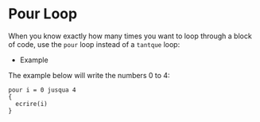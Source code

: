 # Pour Loop

When you know exactly how many times you want to loop through a block of code, use the `pour` loop instead of a `tantque` loop:

* Example

The example below will write the numbers 0 to 4:

```
pour i = 0 jusqua 4
{
  ecrire(i)
}
```
